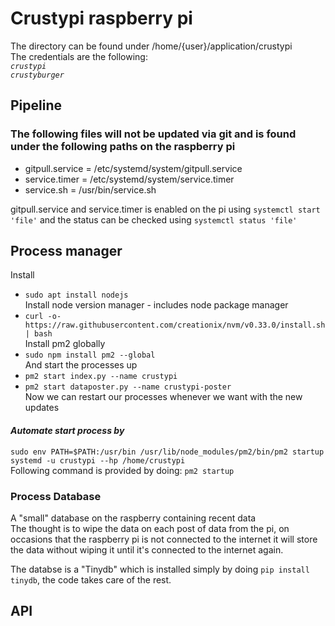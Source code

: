 # Crustypi raspberry pi
The directory can be found under /home/{user}/application/crustypi <br />
The credentials are the following: <br />
*``crustypi``* <br />
*``crustyburger``*

## Pipeline
### The following files will not be updated via git and is found under the following paths on the raspberry pi

* gitpull.service = /etc/systemd/system/gitpull.service
* service.timer = /etc/systemd/system/service.timer
* service.sh = /usr/bin/service.sh

gitpull.service and service.timer is enabled on the pi using `systemctl start 'file'` and the status can be checked using `systemctl status 'file'`

## Process manager

Install 
* `sudo apt install nodejs` <br />
Install node version manager - includes node package manager
* `curl -o- https://raw.githubusercontent.com/creationix/nvm/v0.33.0/install.sh | bash` <br />
Install pm2 globally
* `sudo npm install pm2 --global` <br />
And start the processes up 
* `pm2 start index.py --name crustypi` <br />
* `pm2 start dataposter.py --name crustypi-poster` <br />
Now we can restart our processes whenever we want with the new updates <br />
#### *Automate start process by*
`sudo env PATH=$PATH:/usr/bin /usr/lib/node_modules/pm2/bin/pm2 startup systemd -u crustypi --hp /home/crustypi` <br />
Following command is provided by doing: `pm2 startup`

### Process Database
A "small" database on the raspberry containing recent data <br />
The thought is to wipe the data on each post of data from the pi, on occasions that the raspberry pi is not connected to the internet it will store the data without wiping it until it's connected to the internet again. <br />

The databse is a "Tinydb" which is installed simply by doing `pip install tinydb`, the code takes care of the rest.

## API